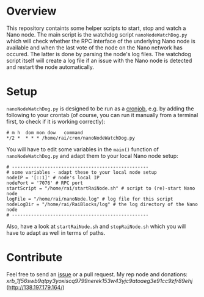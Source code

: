# Overview
This repository containts some helper scripts to start, stop and watch a Nano node. The main script is the watchdog script `nanoNodeWatchDog.py` which will check whether the RPC interface of the underlying Nano node is available and when the last vote of the node on the Nano network has occured. The latter is done by parsing the node's log files. The watchdog script itself will create a log file if an issue with the Nano node is detected and restart the node automatically. 

# Setup

`nanoNodeWatchDog.py` is designed to be run as a [cronjob](https://help.ubuntu.com/community/CronHowto), e.g. by adding the following to your crontab (of course, you can run it manually from a terminal first, to check if it is working correctly):

``` 
# m h  dom mon dow   command
*/2 *  * * * /home/rai/cron/nanoNodeWatchDog.py
``` 

You will have to edit some variables in the `main()` function of `nanoNodeWatchDog.py` and adapt them to your local Nano node setup: 
``` 
# --------------------------------------------------
# some variables - adapt these to your local node setup
nodeIP = '[::1]' # node's local IP
nodePort = '7076' # RPC port
startScript = "/home/rai/startRaiNode.sh" # script to (re)-start Nano node
logFile = "/home/rai/nanoNode.log" # log file for this script 
nodeLogDir = "/home/rai/RaiBlocks/log" # the log directory of the Nano node
# --------------------------------------------------
```
Also, have a look at `startRaiNode.sh` and `stopRaiNode.sh` which you will have to adapt as well in terms of paths. 


# Contribute

Feel free to send an [issue](https://github.com/dbachm123/nanoNodeScripts/issues) or a pull request. 
My rep node and donations: *xrb_1f56swb9qtpy3yoxiscq9799nerek153w43yjc9atoaeg3e91cc9zfr89ehj* (http://138.197.179.164/)





